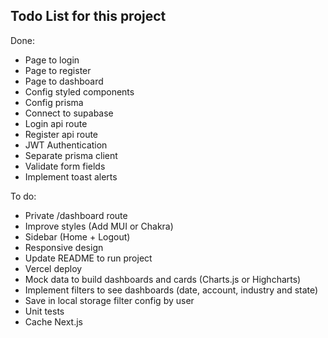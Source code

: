 ## Todo List for this project

Done:
- Page to login
- Page to register
- Page to dashboard
- Config styled components
- Config prisma
- Connect to supabase
- Login api route
- Register api route
- JWT Authentication
- Separate prisma client
- Validate form fields
- Implement toast alerts

To do:
- Private /dashboard route
- Improve styles (Add MUI or Chakra)
- Sidebar (Home + Logout)
- Responsive design
- Update README to run project
- Vercel deploy
- Mock data to build dashboards and cards (Charts.js or Highcharts)
- Implement filters to see dashboards (date, account, industry and state)
- Save in local storage filter config by user
- Unit tests
- Cache Next.js



